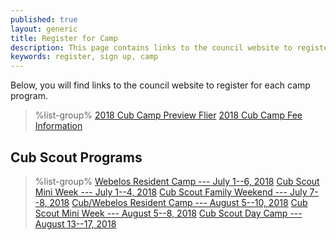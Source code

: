 ```yaml
---
published: true
layout: generic
title: Register for Camp
description: This page contains links to the council website to register to attend summer camp at Camp Workcoeman.
keywords: register, sign up, camp
---
```


Below, you will find links to the council website to register for each camp program.

> %list-group%
> <a href="{{ site.url }}/pdf/2018/2018-cub-scout-flier.pdf" class="list-group-item">2018 Cub Camp Preview Flier</a>
> <a href="{{ site.url }}/cub-scouts/fees/" class="list-group-item">2018 Cub Camp Fee Information</a>

## Cub Scout Programs

> %list-group%
> <a href="https://www.ctrivers.org/event/2018-camp-workcoeman-webelos-only-week/8284" class="list-group-item">Webelos Resident Camp --- July 1--6, 2018</a>
> <a href="https://www.ctrivers.org/event/2018-camp-workcoeman-cub-scout-mini-week-session-1/8526" class="list-group-item">Cub Scout Mini Week --- July 1--4, 2018</a>
> <a href="https://www.ctrivers.org/event/2018-camp-workcoeman-cub-scout-family-camp/8576" class="list-group-item">Cub Scout Family Weekend --- July 7--8, 2018</a>
> <a href="https://www.ctrivers.org/event/2018-camp-workcoeman-cub-scout-resident-camp/8302" class="list-group-item">Cub/Webelos Resident Camp --- August 5--10, 2018</a>
> <a href="https://www.ctrivers.org/event/2018-camp-workcoeman-cub-scout-mini-week-session-2/8527" class="list-group-item">Cub Scout Mini Week --- August 5--8, 2018</a>
> <a href="https://www.ctrivers.org/event/workcoeman-day-camp/8289" class="list-group-item">Cub Scout Day Camp --- August 13--17, 2018</a>
